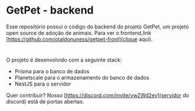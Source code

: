 # GetPet - backend

Esse repositório possui o código do backend do projeto GetPet, um projeto open source de adoção de animais. Para ver o frontend,link [https://github.com/otaldonuness/getpet-front](clique aqui).

#

O projeto é desenvolvido com a seguinte stack:
- Prisma para o banco de dados
- Planetscale para o armazenamento do banco de dados
- NestJS para o servidor

Quer contribuir? Nosso [https://discord.com/invite/vwZWd2ev](servidor do discord) está de portas abertas. 
